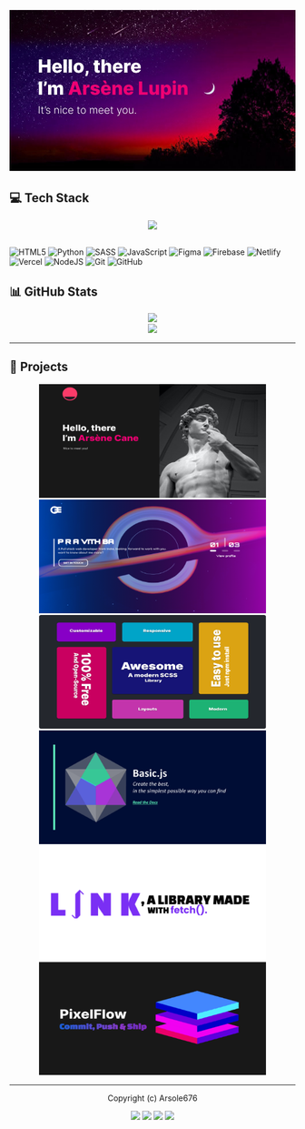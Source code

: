 ![motd](https://github.com/Arsole676/Arsole676/blob/main/githubBackground.jpg)

## 💻 Tech Stack

<div align="center">
    <img align="center" src="https://github-readme-stats.vercel.app/api/top-langs/?username=Arsole676&theme=dracula&hide_border=false&include_all_commits=false&count_private=false&layout=compact" />
</div>

<br>

![HTML5](https://img.shields.io/badge/html5-%23E34F26.svg?style=for-the-badge&logo=html5&logoColor=white) ![Python](https://img.shields.io/badge/python-3670A0?style=for-the-badge&logo=python&logoColor=ffdd54) ![SASS](https://img.shields.io/badge/SASS-hotpink.svg?style=for-the-badge&logo=SASS&logoColor=white) ![JavaScript](https://img.shields.io/badge/javascript-%23323330.svg?style=for-the-badge&logo=javascript&logoColor=%23F7DF1E) ![Figma](https://img.shields.io/badge/figma-%23F24E1E.svg?style=for-the-badge&logo=figma&logoColor=white) ![Firebase](https://img.shields.io/badge/firebase-%23039BE5.svg?style=for-the-badge&logo=firebase) ![Netlify](https://img.shields.io/badge/netlify-%23000000.svg?style=for-the-badge&logo=netlify&logoColor=#00C7B7) ![Vercel](https://img.shields.io/badge/vercel-%23000000.svg?style=for-the-badge&logo=vercel&logoColor=white) ![NodeJS](https://img.shields.io/badge/node.js-6DA55F?style=for-the-badge&logo=node.js&logoColor=white) ![Git](https://img.shields.io/badge/git-%23F05033.svg?style=for-the-badge&logo=git&logoColor=white) ![GitHub](https://img.shields.io/badge/github-%23121011.svg?style=for-the-badge&logo=github&logoColor=white)

## 📊 GitHub Stats
<div align="middle">
<img src="https://github-readme-stats.vercel.app/api?username=Arsole676&theme=dracula&hide_border=false&include_all_commits=false&count_private=false" />
<br>
    <img src="https://nirzak-streak-stats.vercel.app/?user=Arsole676&theme=dracula&hide_border=false" />
</div>

---------------

## 🧩 Projects

<div align="middle">
    <a href="https://github.com/Arsole676/new-portfolio"><img src="https://github.com/Arsole676/Arsole676/blob/main/MYPortfolioImage.png" width="400" height="200" /></a>
    <a href="https://github.com/Arsole676/PravithBA"><img src="https://github.com/Arsole676/Arsole676/blob/main/PravithBA.png" width="400" height="200"/></a>
    <a href="https://github.com/Alphine-dev/Awesome"><img src="https://github.com/Arsole676/Arsole676/blob/main/Awesome.png" width="400" height="200" /></a>
    <a href="https://github.com/Basic-Js"><img src="https://github.com/Arsole676/Arsole676/blob/main/template.png" width="400" height="200" /></a>
    <a href="https://github.com/Arsole676/LINK"><img src="https://github.com/Arsole676/Arsole676/blob/main/linkclick.png" width="400" height="200" /></a>
    <a href="https://github.com/Alphine-dev/PixelFlow"><img src="https://github.com/Arsole676/Arsole676/blob/main/PixelFlow.png" width="400" height="200" /></a>
</div>

---------------

<p align="middle">Copyright (c) Arsole676</p>

<div align="middle">
    <a href="https://instagram.com/arsole676"><img src="https://img.shields.io/badge/Instagram-%23E4405F.svg?logo=Instagram&logoColor=white"/></a>
<a href="https://linkedin.com/in/arsole-cane-ab3779375"><img src="https://img.shields.io/badge/LinkedIn-%230077B5.svg?logo=linkedin&logoColor=white"/></a>
<a href="https://x.com/8BitCoder_Dev"><img src="https://img.shields.io/badge/X-black.svg?logo=X&logoColor=white"/></a>
<a href="mailto:arsole676@gmail.com"><img src="https://img.shields.io/badge/Email-D14836?logo=gmail&logoColor=white"/></a>
</div>
